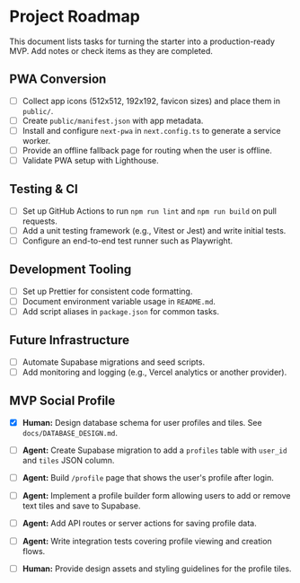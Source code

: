 # Project Roadmap

This document lists tasks for turning the starter into a production-ready MVP. Add notes or check items as they are completed.

## PWA Conversion
- [ ] Collect app icons (512x512, 192x192, favicon sizes) and place them in `public/`.
- [ ] Create `public/manifest.json` with app metadata.
- [ ] Install and configure `next-pwa` in `next.config.ts` to generate a service worker.
- [ ] Provide an offline fallback page for routing when the user is offline.
- [ ] Validate PWA setup with Lighthouse.

## Testing & CI
- [ ] Set up GitHub Actions to run `npm run lint` and `npm run build` on pull requests.
- [ ] Add a unit testing framework (e.g., Vitest or Jest) and write initial tests.
- [ ] Configure an end-to-end test runner such as Playwright.

## Development Tooling
- [ ] Set up Prettier for consistent code formatting.
- [ ] Document environment variable usage in `README.md`.
- [ ] Add script aliases in `package.json` for common tasks.

## Future Infrastructure
- [ ] Automate Supabase migrations and seed scripts.
- [ ] Add monitoring and logging (e.g., Vercel analytics or another provider).

## MVP Social Profile
 - [x] **Human:** Design database schema for user profiles and tiles. See `docs/DATABASE_DESIGN.md`.
- [ ] **Agent:** Create Supabase migration to add a `profiles` table with `user_id` and `tiles` JSON column.
- [ ] **Agent:** Build `/profile` page that shows the user's profile after login.
- [ ] **Agent:** Implement a profile builder form allowing users to add or remove text tiles and save to Supabase.
- [ ] **Agent:** Add API routes or server actions for saving profile data.
- [ ] **Agent:** Write integration tests covering profile viewing and creation flows.
- [ ] **Human:** Provide design assets and styling guidelines for the profile tiles.

